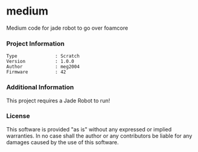 medium
================

Medium code for jade robot to go over foamcore

### Project Information
```
Type              : Scratch
Version           : 1.0.0
Author            : meg2004
Firmware          : 42
```

### Additional Information
This project requires a Jade Robot to run!

### License
This software is provided "as is" without any expressed or implied warranties.  In no case shall the author or any contributors be liable for any damages caused by the use of this software.

